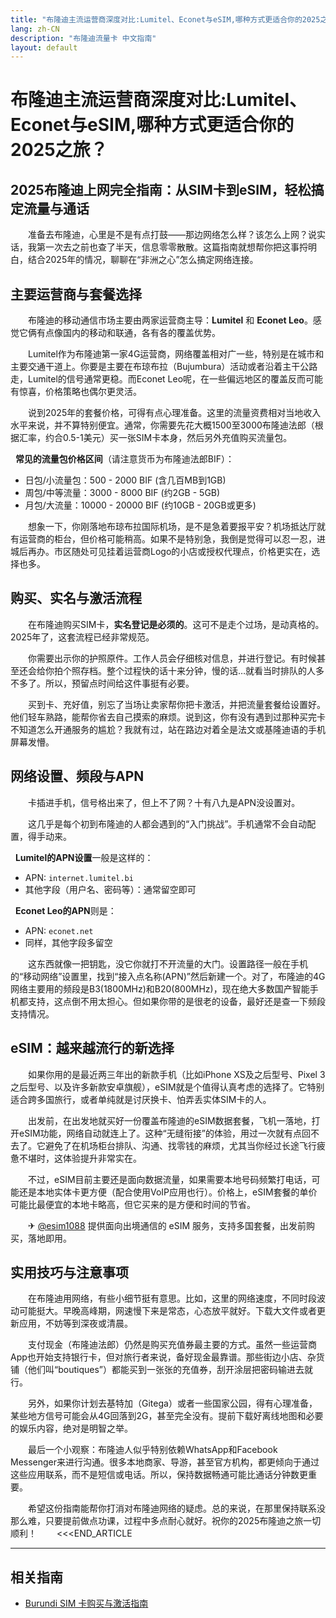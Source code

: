 ```yaml
---
title: "布隆迪主流运营商深度对比:Lumitel、Econet与eSIM,哪种方式更适合你的2025之旅？"
lang: zh-CN
description: "布隆迪流量卡 中文指南"
layout: default
---
```

# 布隆迪主流运营商深度对比:Lumitel、Econet与eSIM,哪种方式更适合你的2025之旅？

## 2025布隆迪上网完全指南：从SIM卡到eSIM，轻松搞定流量与通话

　　准备去布隆迪，心里是不是有点打鼓——那边网络怎么样？该怎么上网？说实话，我第一次去之前也查了半天，信息零零散散。这篇指南就想帮你把这事捋明白，结合2025年的情况，聊聊在“非洲之心”怎么搞定网络连接。

## 主要运营商与套餐选择

　　布隆迪的移动通信市场主要由两家运营商主导：**Lumitel** 和 **Econet Leo**。感觉它俩有点像国内的移动和联通，各有各的覆盖优势。

　　Lumitel作为布隆迪第一家4G运营商，网络覆盖相对广一些，特别是在城市和主要交通干道上。你要是主要在布琼布拉（Bujumbura）活动或者沿着主干公路走，Lumitel的信号通常更稳。而Econet Leo呢，在一些偏远地区的覆盖反而可能有惊喜，价格策略也偶尔更灵活。

　　说到2025年的套餐价格，可得有点心理准备。这里的流量资费相对当地收入水平来说，并不算特别便宜。通常，你需要先花大概1500至3000布隆迪法郎（根据汇率，约合0.5-1美元）买一张SIM卡本身，然后另外充值购买流量包。

  **常见的流量包价格区间**（请注意货币为布隆迪法郎BIF）：
-   日包/小流量包：500 - 2000 BIF (含几百MB到1GB)
-   周包/中等流量：3000 - 8000 BIF (约2GB - 5GB)
-   月包/大流量：10000 - 20000 BIF (约10GB - 20GB或更多)

　　想象一下，你刚落地布琼布拉国际机场，是不是急着要报平安？机场抵达厅就有运营商的柜台，但价格可能稍高。如果不是特别急，我倒是觉得可以忍一忍，进城后再办。市区随处可见挂着运营商Logo的小店或授权代理点，价格更实在，选择也多。

## 购买、实名与激活流程

　　在布隆迪购买SIM卡，**实名登记是必须的**。这可不是走个过场，是动真格的。2025年了，这套流程已经非常规范。

　　你需要出示你的护照原件。工作人员会仔细核对信息，并进行登记。有时候甚至还会给你拍个照存档。整个过程快的话十来分钟，慢的话…就看当时排队的人多不多了。所以，预留点时间给这件事挺有必要。

　　买到卡、充好值，别忘了当场让卖家帮你把卡激活，并把流量套餐给设置好。他们轻车熟路，能帮你省去自己摸索的麻烦。说到这，你有没有遇到过那种买完卡不知道怎么开通服务的尴尬？我就有过，站在路边对着全是法文或基隆迪语的手机屏幕发懵。

## 网络设置、频段与APN

　　卡插进手机，信号格出来了，但上不了网？十有八九是APN没设置对。

　　这几乎是每个初到布隆迪的人都会遇到的“入门挑战”。手机通常不会自动配置，得手动来。

  **Lumitel的APN设置**一般是这样的：
-   APN: `internet.lumitel.bi`
-   其他字段（用户名、密码等）：通常留空即可

  **Econet Leo的APN**则是：
-   APN: `econet.net`
-   同样，其他字段多留空

　　这东西就像一把钥匙，没它你就打不开流量的大门。设置路径一般在手机的“移动网络”设置里，找到“接入点名称(APN)”然后新建一个。对了，布隆迪的4G网络主要用的频段是B3(1800MHz)和B20(800MHz)，现在绝大多数国产智能手机都支持，这点倒不用太担心。但如果你带的是很老的设备，最好还是查一下频段支持情况。

## eSIM：越来越流行的新选择

　　如果你用的是最近两三年出的新款手机（比如iPhone XS及之后型号、Pixel 3之后型号、以及许多新款安卓旗舰），eSIM就是个值得认真考虑的选择了。它特别适合跨多国旅行，或者单纯就是讨厌换卡、怕弄丢实体SIM卡的人。

　　出发前，在出发地就买好一份覆盖布隆迪的eSIM数据套餐，飞机一落地，打开eSIM功能，网络自动就连上了。这种“无缝衔接”的体验，用过一次就有点回不去了。它避免了在机场柜台排队、沟通、找零钱的麻烦，尤其当你经过长途飞行疲惫不堪时，这体验提升非常实在。

　　不过，eSIM目前主要还是面向数据流量，如果需要本地号码频繁打电话，可能还是本地实体卡更方便（配合使用VoIP应用也行）。价格上，eSIM套餐的单价可能比最便宜的本地卡略高，但它买来的是方便和时间的节省。

　　✈ [@esim1088](https://t.me/s/esim1088) 提供面向出境通信的 eSIM 服务，支持多国套餐，出发前购买，落地即用。

## 实用技巧与注意事项

　　在布隆迪用网络，有些小细节挺有意思。比如，这里的网络速度，不同时段波动可能挺大。早晚高峰期，网速慢下来是常态，心态放平就好。下载大文件或者更新应用，不妨等到深夜或清晨。

　　支付现金（布隆迪法郎）仍然是购买充值券最主要的方式。虽然一些运营商App也开始支持银行卡，但对旅行者来说，备好现金最靠谱。那些街边小店、杂货铺（他们叫“boutiques”）都能买到一张张的充值券，刮开涂层把密码输进去就行。

　　另外，如果你计划去基特加（Gitega）或者一些国家公园，得有心理准备，某些地方信号可能会从4G回落到2G，甚至完全没有。提前下载好离线地图和必要的娱乐内容，绝对是明智之举。

　　最后一个小观察：布隆迪人似乎特别依赖WhatsApp和Facebook Messenger来进行沟通。很多本地商家、导游，甚至官方机构，都更倾向于通过这些应用联系，而不是短信或电话。所以，保持数据畅通可能比通话分钟数更重要。

　　希望这份指南能帮你打消对布隆迪网络的疑虑。总的来说，在那里保持联系没那么难，只要提前做点功课，过程中多点耐心就好。祝你的2025布隆迪之旅一切顺利！
　　<<<END_ARTICLE

<!-- crosslink -->
---

## 相关指南

- [Burundi SIM 卡购买与激活指南](https://faciylike.github.io/burundi-sim-guides)
